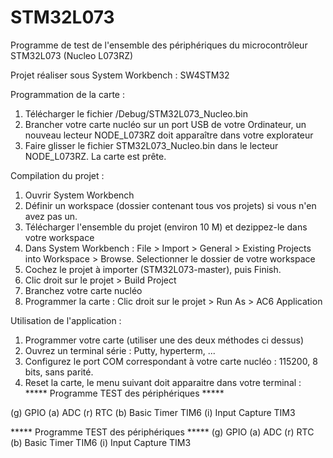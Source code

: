 # STM32L073
Programme de test de l'ensemble des périphériques du microcontrôleur STM32L073 (Nucleo L073RZ)

Projet réaliser sous System Workbench : SW4STM32


Programmation de la carte :
1. Télécharger le fichier /Debug/STM32L073_Nucleo.bin
2. Brancher votre carte nucléo sur un port USB de votre Ordinateur, un nouveau lecteur NODE_L073RZ doit apparaître dans votre explorateur
3. Faire glisser le fichier STM32L073_Nucleo.bin dans le lecteur NODE_L073RZ. La carte est prête.


Compilation du projet :
1. Ouvrir System Workbench
2. Définir un workspace (dossier contenant tous vos projets) si vous n'en avez pas un.
3. Télécharger l'ensemble du projet (environ 10 M) et dezippez-le dans votre workspace
4. Dans System Workbench : File > Import > General > Existing Projects into Workspace > Browse. Selectionner le dossier de votre workspace
5. Cochez le projet à importer (STM32L073-master), puis Finish.
6. Clic droit sur le projet > Build Project
7. Branchez votre carte nucléo
8. Programmer la carte : Clic droit sur le projet > Run As > AC6 Application



Utilisation de l'application :
1. Programmer votre carte (utiliser une des deux méthodes ci dessus)
2. Ouvrez un terminal série : Putty, hyperterm, ...
3. Configurez le port COM correspondant à votre carte nucléo : 115200, 8 bits, sans parité.
4. Reset la carte, le menu suivant doit apparaitre dans votre terminal :
***** Programme TEST des périphériques *****

(g) GPIO
(a) ADC
(r) RTC
        (b) Basic Timer TIM6
        (i) Input Capture TIM3


***** Programme TEST des périphériques *****
        (g) GPIO
        (a) ADC
        (r) RTC
        (b) Basic Timer TIM6
        (i) Input Capture TIM3
